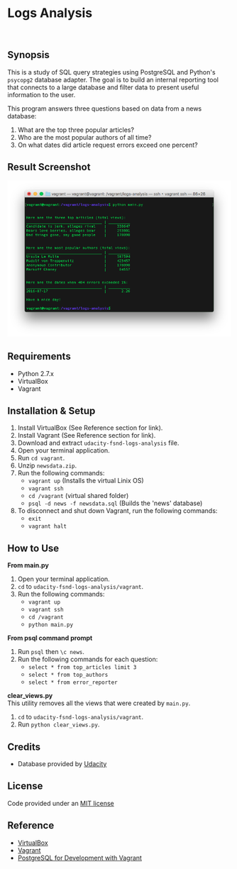 Logs Analysis
===
<br>


Synopsis
---
This is a study of SQL query strategies using PostgreSQL and Python's
`psycopg2` database adapter. The goal is to build an internal reporting
tool that connects to a large database and filter data to present useful
information to the user.

This program answers three questions based on data from a news database:

1. What are the top three popular articles?
2. Who are the most popular authors of all time?
3. On what dates did article request errors exceed one percent? 


Result Screenshot
---
![Result Screenshot](https://github.com/noelnoche/udacity-fsnd-logs-analysis/blob/master/screenshot.png)


Requirements
---
+ Python 2.7.x
+ VirtualBox
+ Vagrant


Installation & Setup
---
1. Install VirtualBox (See Reference section for link).
2. Install Vagrant (See Reference section for link).
3. Download and extract `udacity-fsnd-logs-analysis` file.
4. Open your terminal application.
5. Run `cd vagrant`.
6. Unzip `newsdata.zip`.
7. Run the following commands:
    + `vagrant up` (Installs the virtual Linix OS)
    + `vagrant ssh`
    + `cd /vagrant` (virtual shared folder)
    + `psql -d news -f newsdata.sql` (Builds the 'news' database)
8. To disconnect and shut down Vagrant, run the following commands:
    + `exit`
    + `vagrant halt`


How to Use
---

**From main.py**  

1. Open your terminal application.
2. `cd` to `udacity-fsnd-logs-analysis/vagrant`.
3. Run the following commands: 
    + `vagrant up`
    + `vagrant ssh`
    + `cd /vagrant`
    + `python main.py`

**From psql command prompt**  

1. Run `psql` then `\c news`.
2. Run the following commands for each question:
    + `select * from top_articles limit 3`
    + `select * from top_authors`
    + `select * from error_reporter`

**clear\_views.py**  
This utility removes all the views that were created by `main.py`.

1. `cd` to `udacity-fsnd-logs-analysis/vagrant`.
2. Run `python clear_views.py`.


Credits
---
+ Database provided by [Udacity](https://www.udacity.com)


License
---
Code provided under an [MIT license](https://github.com/noelnoche/udacity-fsnd-logs-analysis-website/blob/gh-pages/LICENSE.md)


Reference
---
+ [VirtualBox](https://www.virtualbox.org/wiki/Downloads)
+ [Vagrant](https://www.vagrantup.com/downloads.html)
+ [PostgreSQL for Development with Vagrant](https://wiki.postgresql.org/wiki/PostgreSQL_For_Development_With_Vagrant)
